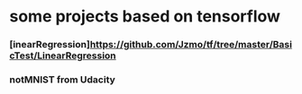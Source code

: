 # some projects based on tensorflow
### [inearRegression]https://github.com/Jzmo/tf/tree/master/BasicTest/LinearRegression
### notMNIST from Udacity

